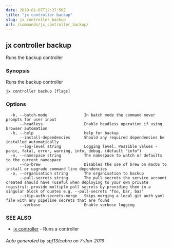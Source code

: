 ```yaml
---
date: 2019-01-07T12:27:50Z
title: "jx controller backup"
slug: jx_controller_backup
url: /commands/jx_controller_backup/
---
```

## jx controller backup

Runs the backup controller

### Synopsis

Runs the backup controller

```
jx controller backup [flags]
```

### Options

```
  -b, --batch-mode                In batch mode the command never prompts for user input
      --headless                  Enable headless operation if using browser automation
  -h, --help                      help for backup
      --install-dependencies      Should any required dependencies be installed automatically
      --log-level string          Logging level. Possible values - panic, fatal, error, warning, info, debug. (default "info")
  -n, --namespace string          The namespace to watch or defaults to the current namespace
      --no-brew                   Disables the use of brew on macOS to install or upgrade command line dependencies
  -o, --organisation string       The organisation to backup
      --pull-secrets string       The pull secrets the service account created should have (useful when deploying to your own private registry): provide multiple pull secrets by providing them in a singular block of quotes e.g. --pull-secrets "foo, bar, baz"
      --skip-auth-secrets-merge   Skips merging a local git auth yaml file with any pipeline secrets that are found
      --verbose                   Enable verbose logging
```

### SEE ALSO

* [jx controller](/commands/jx_controller/)	 - Runs a controller

###### Auto generated by spf13/cobra on 7-Jan-2019
